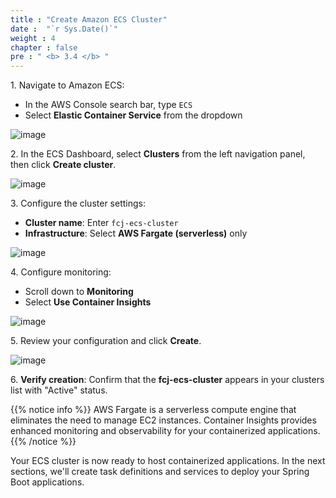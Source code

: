 ```yaml
---
title : "Create Amazon ECS Cluster"
date :  "`r Sys.Date()`" 
weight : 4
chapter : false
pre : " <b> 3.4 </b> "
---
```


1\. Navigate to Amazon ECS:
   - In the AWS Console search bar, type `ECS`
   - Select **Elastic Container Service** from the dropdown

![image](/images/3.4/Group29.png)

2\. In the ECS Dashboard, select **Clusters** from the left navigation panel, then click **Create cluster**.

![image](/images/3.4/Group28.png)

3\. Configure the cluster settings:
   - **Cluster name**: Enter `fcj-ecs-cluster`
   - **Infrastructure**: Select **AWS Fargate (serverless)** only

![image](/images/3.4/Group30.png)

4\. Configure monitoring:
   - Scroll down to **Monitoring**
   - Select **Use Container Insights**

![image](/images/3.4/Group31.png)

5\. Review your configuration and click **Create**.

![image](/images/3.4/Group32.png)

6\. **Verify creation**: Confirm that the **fcj-ecs-cluster** appears in your clusters list with "Active" status.

{{% notice info %}}
AWS Fargate is a serverless compute engine that eliminates the need to manage EC2 instances. Container Insights provides enhanced monitoring and observability for your containerized applications.
{{% /notice %}}

Your ECS cluster is now ready to host containerized applications. In the next sections, we'll create task definitions and services to deploy your Spring Boot applications.
